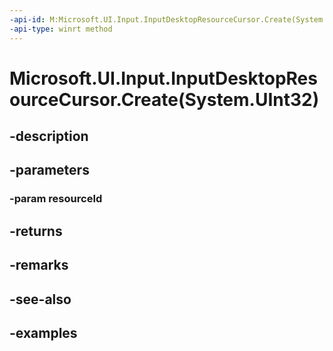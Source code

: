 ```yaml
---
-api-id: M:Microsoft.UI.Input.InputDesktopResourceCursor.Create(System.UInt32)
-api-type: winrt method
---
```


# Microsoft.UI.Input.InputDesktopResourceCursor.Create(System.UInt32)

<!--
public static Microsoft.UI.Input.InputDesktopResourceCursor Create (uint resourceId);
-->


## -description

## -parameters

### -param resourceId

## -returns

## -remarks

## -see-also

## -examples


